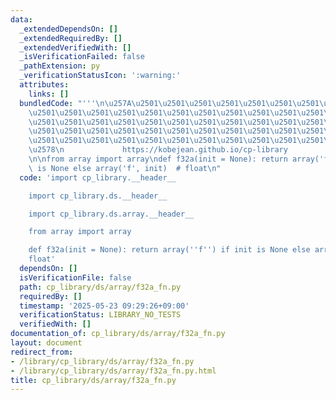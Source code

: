 ```yaml
---
data:
  _extendedDependsOn: []
  _extendedRequiredBy: []
  _extendedVerifiedWith: []
  _isVerificationFailed: false
  _pathExtension: py
  _verificationStatusIcon: ':warning:'
  attributes:
    links: []
  bundledCode: "'''\n\u257A\u2501\u2501\u2501\u2501\u2501\u2501\u2501\u2501\u2501\u2501\
    \u2501\u2501\u2501\u2501\u2501\u2501\u2501\u2501\u2501\u2501\u2501\u2501\u2501\
    \u2501\u2501\u2501\u2501\u2501\u2501\u2501\u2501\u2501\u2501\u2501\u2501\u2501\
    \u2501\u2501\u2501\u2501\u2501\u2501\u2501\u2501\u2501\u2501\u2501\u2501\u2501\
    \u2501\u2501\u2501\u2501\u2501\u2501\u2501\u2501\u2501\u2501\u2501\u2501\u2501\
    \u2578\n             https://kobejean.github.io/cp-library               \n'''\n\
    \n\nfrom array import array\ndef f32a(init = None): return array('f') if init\
    \ is None else array('f', init)  # float\n"
  code: 'import cp_library.__header__

    import cp_library.ds.__header__

    import cp_library.ds.array.__header__

    from array import array

    def f32a(init = None): return array(''f'') if init is None else array(''f'', init)  #
    float'
  dependsOn: []
  isVerificationFile: false
  path: cp_library/ds/array/f32a_fn.py
  requiredBy: []
  timestamp: '2025-05-23 09:29:26+09:00'
  verificationStatus: LIBRARY_NO_TESTS
  verifiedWith: []
documentation_of: cp_library/ds/array/f32a_fn.py
layout: document
redirect_from:
- /library/cp_library/ds/array/f32a_fn.py
- /library/cp_library/ds/array/f32a_fn.py.html
title: cp_library/ds/array/f32a_fn.py
---
```

